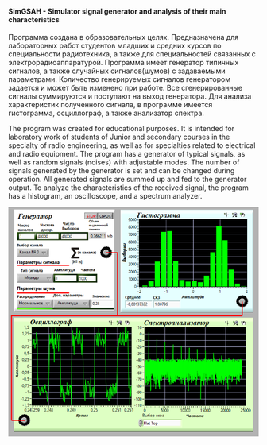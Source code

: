 ﻿ #### SimGSAH - Simulator signal generator and analysis of their main characteristics
Программа создана в образовательных целях.
Предназначена для лабораторных работ студентов младших и средних курсов по специальности радиотехника, а также для специальностей связанных с электрорадиоаппаратурой.
Программа имеет генератор типичных сигналов, а также случайных сигналов(шумов) с задаваемыми параметрами. Количество генерируемых сигналов генератором задается и может быть изменено при работе. Все сгенерированные сигналы суммируются и поступают на выход генератора.
Для анализа характеристик полученного сигнала, в программе имеется гистограмма, осциллограф, а также анализатор спектра.

The program was created for educational purposes.
It is intended for laboratory work of students of Junior and secondary courses in the specialty of radio engineering, as well as for specialties related to electrical and radio equipment.
The program has a generator of typical signals, as well as random signals (noises) with adjustable modes. The number of signals generated by the generator is set and can be changed during operation. All generated signals are summed up and fed to the generator output.
To analyze the characteristics of the received signal, the program has a histogram, an oscilloscope, and a spectrum analyzer.

 ![Демонстрация]

[Демонстрация]: https://raw.githubusercontent.com/Reifat/SimGSAH/master/pictures/Meander%20plus%20noise.PNG
